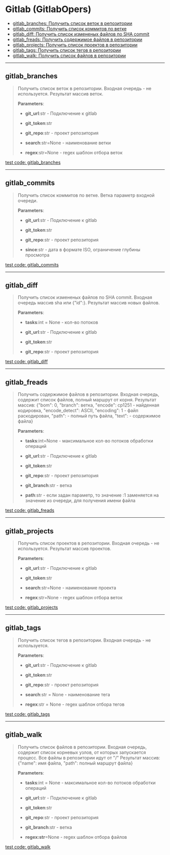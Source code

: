 # Gitlab (GitlabOpers)

- [gitlab_branches: Получить список веток в репозитории](#gitlab_branches)
- [gitlab_commits: Получить список коммитов по ветке](#gitlab_commits)
- [gitlab_diff: Получить список измененых файлов по SHA commit](#gitlab_diff)
- [gitlab_freads: Получить содержимое файлов в репозитории](#gitlab_freads)
- [gitlab_projects: Получить список проектов в репозитории](#gitlab_projects)
- [gitlab_tags: Получить список тегов в репозитории](#gitlab_tags)
- [gitlab_walk: Получить список файлов в репозитории](#gitlab_walk)

---

## **gitlab_branches**

>
> Получить список веток в репозитории. Входная очередь - не используется. Результат массив веток.
>
> **Parameters**:
>
> - **git_url**:str - Подключение к gitlab
>
> - **git_token**:str
>
> - **git_repo**:str - проект репозитория
>
> - **search**:str=None - наименование ветки
>
> - **regex**:str=None - regex шаблон отбора веток

[test code: gitlab_branches](/tests/gitlab/test_gitlab_branches.py)

---

## **gitlab_commits**

>
> Получить список коммитов по ветке. Ветка параметр входной очереди.
>
> **Parameters**:
>
> - **git_url**:str - Подключение к gitlab
>
> - **git_token**:str
>
> - **git_repo**:str - проект репозитория
>
> - **since**:str - дата в формате ISO, ограничение глубины просмотра

[test code: gitlab_commits](/tests/gitlab/test_gitlab_commits.py)

---

## **gitlab_diff**

>
> Получить список измененых файлов по SHA commit. Входная очередь массив sha или {"id":}. Результат массив новых файлов.
>
> **Parameters**:
>
> - **tasks**:int = None - кол-во потоков
>
> - **git_url**:str - Подключение к gitlab
>
> - **git_token**:str
>
> - **git_repo**:str - проект репозитория

[test code: gitlab_diff](/tests/gitlab/test_gitlab_diff.py)

---

## **gitlab_freads**

>
> Получить содержимое файлов в репозитории. Входная очередь, содержит список файлов, полный маршрут от корня. Результат массив: {"bom": 0, "branch": ветка, "encode": cp1251 - найденная кодировка, "encode_detect": ASCII, "encoding": 1 - файл раскодирован, "path": - полный путь файла, "text": - содержимое файла}
>
> **Parameters**:
>
> - **tasks**:int=None - максимальное кол-во потоков обработки операций
>
> - **git_url**:str - Подключение к gitlab
>
> - **git_token**:str
>
> - **git_repo**:str - проект репозитория
>
> - **git_branch**:str - ветка
>
> - **path**:str - если задан параметр, то значение :1 заменяется на значение из очереди, для получения имени файла

[test code: gitlab_freads](/tests/gitlab/test_gitlab_freads.py)

---

## **gitlab_projects**

>
> Получить список проектов в репозитории. Входная очередь - не используется. Результат массив проектов.
>
> **Parameters**:
>
> - **git_url**:str - Подключение к gitlab
>
> - **git_token**:str
>
> - **search**:str=None - наименование проекта
>
> - **regex**:str=None - regex шаблон отбора веток

[test code: gitlab_projects](/tests/gitlab/test_gitlab_projects.py)

---

## **gitlab_tags**

>
> Получить список тегов в репозитории. Входная очередь - не используется.
>
> **Parameters**:
>
> - **git_url**:str - Подключение к gitlab
>
> - **git_token**:str
>
> - **git_repo**:str - проект репозитория
>
> - **search**:str = None - наименование тега
>
> - **regex**:str = None - regex шаблон отбора тегов

[test code: gitlab_tags](/tests/gitlab/test_gitlab_tags.py)

---

## **gitlab_walk**

>
> Получить список файлов в репозитории. Входная очередь, содержит список корневых узлов, от которых запускается процесс. Все файлы в репозитории идут от "/" Результат массив: {"name": имя файла, "path": полный маршрут файла}
>
> **Parameters**:
>
> - **tasks**:int = None - максимальное кол-во потоков обработки операций
>
> - **git_url**:str - Подключение к gitlab
>
> - **git_token**:str
>
> - **git_repo**:str - проект репозитория
>
> - **git_branch**:str - ветка
>
> - **regex:str**=None - regex шаблон отбора файлов

[test code: gitlab_walk](/tests/gitlab/test_gitlab_walk.py)
